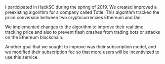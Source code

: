 I participated in HackSC during the spring of 2019. We created improved a preexisting algorithm for a company called Totle. This algorithm tracked the price conversion between two cryptocurrencies Ethereum and Dai.

We implemented changes to the algorithm to improve their real time tracking price and also to prevent flash crashes from trading bots or attacks on the Ethereum blockchain. 

Another goal that we sought to improve was their subscription model, and we modified their subscription fee so that more users will be incentivized to use this service.
